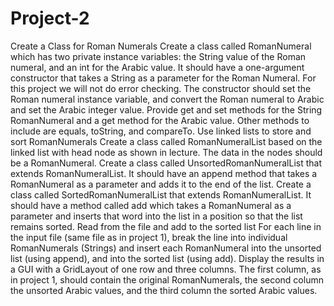 # Project-2

Create a Class for Roman Numerals 
Create a class called RomanNumeral which has two private instance variables: the String value of the 
Roman numeral, and an int for the Arabic value. It should have a one-argument constructor that takes a 
String as a parameter for the Roman Numeral. For this project we will not do error checking. The 
constructor should set the Roman numeral instance variable, and convert the Roman numeral to Arabic 
and set the Arabic integer value. Provide get and set methods for the String RomanNumeral and a get 
method for the Arabic value. Other methods to include are equals, toString, and compareTo. 
Use linked lists to store and sort RomanNumerals 
Create a class called RomanNumeralList based on the linked list with head node as shown in lecture. 
The data in the nodes should be a RomanNumeral. 
Create a class called UnsortedRomanNumeralList that extends RomanNumeralList. It should have an 
append method that takes a RomanNumeral as a parameter and adds it to the end of the list. 
Create a class called SortedRomanNumeralList that extends RomanNumeralList. It should have a 
method called add which takes a RomanNumeral as a parameter and inserts that word into the list in a 
position so that the list remains sorted. 
Read from the file and add to the sorted list 
For each line in the input file (same file as in project 1), break the line into individual RomanNumerals 
(Strings) and insert each RomanNumeral into the unsorted list (using append), and into the sorted list 
(using add). 
Display the results in a GUI with a GridLayout of one row and three columns. The first column, as in 
project 1, should contain the original RomanNumerals, the second column the unsorted Arabic values, 
and the third column the sorted Arabic values. 
